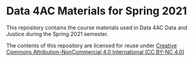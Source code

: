 # Data 4AC Materials for Spring 2021

This repository contains the course materials used in Data 4AC Data and Justice during the Spring 2021 semester.

The contents of this repository are licensed for reuse under [Creative Commons Attribution-NonCommercial 4.0 International (CC BY-NC 4.0)](http://creativecommons.org/licenses/by-nc/4.0/)

